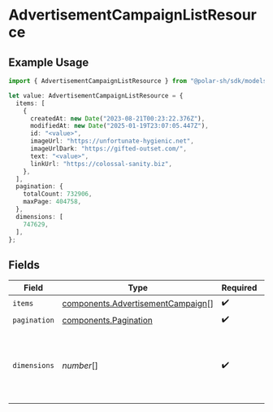 # AdvertisementCampaignListResource

## Example Usage

```typescript
import { AdvertisementCampaignListResource } from "@polar-sh/sdk/models/components";

let value: AdvertisementCampaignListResource = {
  items: [
    {
      createdAt: new Date("2023-08-21T00:23:22.376Z"),
      modifiedAt: new Date("2025-01-19T23:07:05.447Z"),
      id: "<value>",
      imageUrl: "https://unfortunate-hygienic.net",
      imageUrlDark: "https://gifted-outset.com/",
      text: "<value>",
      linkUrl: "https://colossal-sanity.biz",
    },
  ],
  pagination: {
    totalCount: 732906,
    maxPage: 404758,
  },
  dimensions: [
    747629,
  ],
};
```

## Fields

| Field                                                                                  | Type                                                                                   | Required                                                                               | Description                                                                            |
| -------------------------------------------------------------------------------------- | -------------------------------------------------------------------------------------- | -------------------------------------------------------------------------------------- | -------------------------------------------------------------------------------------- |
| `items`                                                                                | [components.AdvertisementCampaign](../../models/components/advertisementcampaign.md)[] | :heavy_check_mark:                                                                     | N/A                                                                                    |
| `pagination`                                                                           | [components.Pagination](../../models/components/pagination.md)                         | :heavy_check_mark:                                                                     | N/A                                                                                    |
| `dimensions`                                                                           | *number*[]                                                                             | :heavy_check_mark:                                                                     | The dimensions (width, height) in pixels of the advertisement images.                  |
